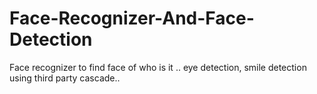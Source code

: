 # Face-Recognizer-And-Face-Detection
Face recognizer to find face of who is it .. eye detection, smile detection using third party cascade..

